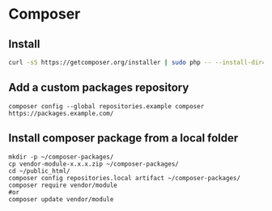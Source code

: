 # Composer

## Install
```bash
curl -sS https://getcomposer.org/installer | sudo php -- --install-dir=/usr/bin --filename=composer
```

## Add a custom packages repository

    composer config --global repositories.example composer https://packages.example.com/
    
##  Install composer package from a local folder

    mkdir -p ~/composer-packages/
    cp vendor-module-x.x.x.zip ~/composer-packages/
    cd ~/public_html/
    composer config repositories.local artifact ~/composer-packages/
    composer require vendor/module
    #or
    composer update vendor/module   